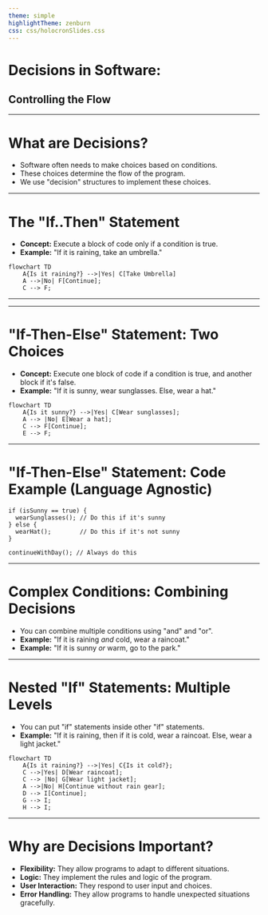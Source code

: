 ```yaml
---
theme: simple
highlightTheme: zenburn
css: css/holocronSlides.css
---
```


# Decisions in Software: 

## Controlling the Flow

---

# What are Decisions?

* Software often needs to make choices based on conditions.
* These choices determine the flow of the program.
* We use "decision" structures to implement these choices.

---

# The "If..Then" Statement

* **Concept:** Execute a block of code only if a condition is true.
* **Example:** "If it is raining, take an umbrella."

```mermaid
flowchart TD
    A{Is it raining?} -->|Yes| C[Take Umbrella]
    A -->|No| F[Continue];
    C --> F;
```

---

---

# "If-Then-Else" Statement: Two Choices

- **Concept:** Execute one block of code if a condition is true, and another block if it's false.
- **Example:** "If it is sunny, wear sunglasses. Else, wear a hat."



```mermaid
flowchart TD
    A{Is it sunny?} -->|Yes| C[Wear sunglasses];
    A --> |No| E[Wear a hat];
    C --> F[Continue];
    E --> F;
```

---

# "If-Then-Else" Statement: Code Example (Language Agnostic)

```
if (isSunny == true) {
  wearSunglasses(); // Do this if it's sunny
} else {
  wearHat();        // Do this if it's not sunny
}

continueWithDay(); // Always do this
```

---

# Complex Conditions: Combining Decisions

- You can combine multiple conditions using "and" and "or".
- **Example:** "If it is raining _and_ cold, wear a raincoat."
- **Example:** "If it is sunny _or_ warm, go to the park."

---

# Nested "If" Statements: Multiple Levels

- You can put "if" statements inside other "if" statements.
- **Example:** "If it is raining, then if it is cold, wear a raincoat. Else, wear a light jacket."

```mermaid
flowchart TD
    A{Is it raining?} -->|Yes| C{Is it cold?};
    C -->|Yes| D[Wear raincoat];
    C --> |No| G[Wear light jacket];
    A -->|No| H[Continue without rain gear];
    D --> I[Continue];
    G --> I;
    H --> I;
```

---

# Why are Decisions Important?

- **Flexibility:** They allow programs to adapt to different situations.
- **Logic:** They implement the rules and logic of the program.
- **User Interaction:** They respond to user input and choices.
- **Error Handling:** They allow programs to handle unexpected situations gracefully.